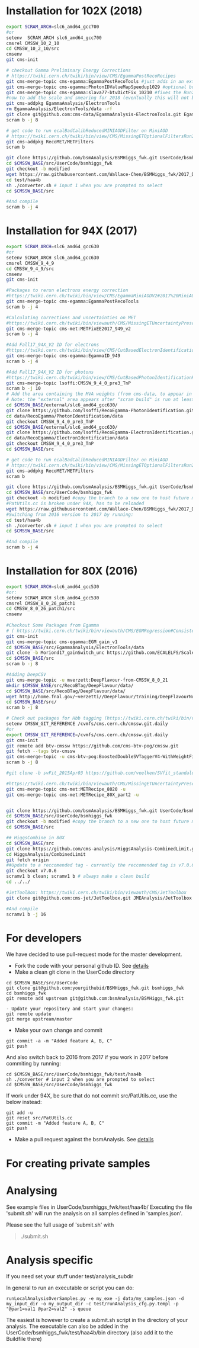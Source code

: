 # Installation for 102X (2018) 
```bash
export SCRAM_ARCH=slc6_amd64_gcc700
#or
setenv  SCRAM_ARCH slc6_amd64_gcc700
cmsrel CMSSW_10_2_10
cd CMSSW_10_2_10/src
cmsenv
git cms-init

# checkout Gamma Preliminary Energy Corrections
# https://twiki.cern.ch/twiki/bin/view/CMS/EgammaPostRecoRecipes
git cms-merge-topic cms-egamma:EgammaPostRecoTools #just adds in an extra file to have a setup function to make things easier
git cms-merge-topic cms-egamma:PhotonIDValueMapSpeedup1029 #optional but speeds up the photon ID value module so things fun faster
git cms-merge-topic cms-egamma:slava77-btvDictFix_10210 #fixes the Run2018D dictionary issue, see https://github.com/cms-sw/cmssw/issues/26182
#now to add the scale and smearing for 2018 (eventually this will not be necessary in later releases but is harmless to do regardless)
git cms-addpkg EgammaAnalysis/ElectronTools
rm EgammaAnalysis/ElectronTools/data -rf
git clone git@github.com:cms-data/EgammaAnalysis-ElectronTools.git EgammaAnalysis/ElectronTools/data
scram b -j 8

# get code to run ecalBadCalibReducedMINIAODFilter on MiniAOD
# https://twiki.cern.ch/twiki/bin/view/CMS/MissingETOptionalFiltersRun2
git cms-addpkg RecoMET/METFilters
scram b

git clone https://github.com/bsmAnalysis/BSMHiggs_fwk.git UserCode/bsmhiggs_fwk
cd $CMSSW_BASE/src/UserCode/bsmhiggs_fwk
git checkout -b modified
wget https://raw.githubusercontent.com/Wallace-Chen/BSMHiggs_fwk/2017_Development/src/PatUtils.cc -O src/PatUtils.cc
cd test/haa4b
sh ./converter.sh # input 1 when you are prompted to select
cd $CMSSW_BASE/src

#And compile
scram b -j 4
```

# Installation for 94X (2017) 
```bash
export SCRAM_ARCH=slc6_amd64_gcc630
#or
setenv SCRAM_ARCH slc6_amd64_gcc630
cmsrel CMSSW_9_4_9
cd CMSSW_9_4_9/src
cmsenv
git cms-init

#Packages to rerun electrons energy correction
#https://twiki.cern.ch/twiki/bin/view/CMS/EgammaMiniAODV2#2017%20MiniAOD%20V2
git cms-merge-topic cms-egamma:EgammaPostRecoTools
scram b -j 4

#Calculating corrections and uncertainties on MET
#https://twiki.cern.ch/twiki/bin/viewauth/CMS/MissingETUncertaintyPrescription#Instructions%20for%20%209_4_X,%20X%20%3E=0%20f
git cms-merge-topic cms-met:METFixEE2017_949_v2
scram b -j 4

#Add Fall17_94X_V2 ID for electrons
#https://twiki.cern.ch/twiki/bin/view/CMS/CutBasedElectronIdentificationRun2
git cms-merge-topic cms-egamma:EgammaID_949
scram b -j 4

#Add Fall17_94X_V2 ID for photons
#https://twiki.cern.ch/twiki/bin/view/CMS/CutBasedPhotonIdentificationRun2
git cms-merge-topic lsoffi:CMSSW_9_4_0_pre3_TnP
scram b -j 10
# Add the area containing the MVA weights (from cms-data, to appear in "external").
# Note: the "external" area appears after "scram build" is run at least once, as above
cd $CMSSW_BASE/external/slc6_amd64_gcc630/
git clone https://github.com/lsoffi/RecoEgamma-PhotonIdentification.git data/RecoEgamma/PhotonIdentification/data
cd data/RecoEgamma/PhotonIdentification/data
git checkout CMSSW_9_4_0_pre3_TnP
cd $CMSSW_BASE/external/slc6_amd64_gcc630/
git clone https://github.com/lsoffi/RecoEgamma-ElectronIdentification.git data/RecoEgamma/ElectronIdentification/data
cd data/RecoEgamma/ElectronIdentification/data
git checkout CMSSW_9_4_0_pre3_TnP
cd $CMSSW_BASE/src

# get code to run ecalBadCalibReducedMINIAODFilter on MiniAOD
# https://twiki.cern.ch/twiki/bin/view/CMS/MissingETOptionalFiltersRun2
git cms-addpkg RecoMET/METFilters
scram b

git clone https://github.com/bsmAnalysis/BSMHiggs_fwk.git UserCode/bsmhiggs_fwk
cd $CMSSW_BASE/src/UserCode/bsmhiggs_fwk
git checkout -b modified #copy the branch to a new one to host future modifications (ease pull request and code merging)
#PatUtils.cc is broken under 94X, has to be reloaded
wget https://raw.githubusercontent.com/Wallace-Chen/BSMHiggs_fwk/2017_Development/src/PatUtils.cc -O src/PatUtils.cc
#Switching from 2016 version to 2017 by running:
cd test/haa4b
sh ./converter.sh # input 1 when you are prompted to select
cd $CMSSW_BASE/src

#And compile
scram b -j 4
```

# Installation for 80X (2016) 

```bash
export SCRAM_ARCH=slc6_amd64_gcc530
#or:
setenv SCRAM_ARCH slc6_amd64_gcc530
cmsrel CMSSW_8_0_26_patch1
cd CMSSW_8_0_26_patch1/src
cmsenv
 
#Checkout Some Packages from Egamma 
# ( https://twiki.cern.ch/twiki/bin/viewauth/CMS/EGMRegression#Consistent_EGMSmearer )
git cms-init 
git cms-merge-topic cms-egamma:EGM_gain_v1
cd $CMSSW_BASE/src/EgammaAnalysis/ElectronTools/data
git clone -b Moriond17_gainSwitch_unc https://github.com/ECALELFS/ScalesSmearings.git
cd $CMSSW_BASE/src
scram b -j 8

#Adding DeepCSV
git cms-merge-topic -u mverzett:DeepFlavour-from-CMSSW_8_0_21 
mkdir $CMSSW_BASE/src/RecoBTag/DeepFlavour/data/
cd $CMSSW_BASE/src/RecoBTag/DeepFlavour/data/  
wget http://home.fnal.gov/~verzetti//DeepFlavour/training/DeepFlavourNoSL.json
cd $CMSSW_BASE/src/ 
scram b -j 8

# Check out packages for Hbb tagging (https://twiki.cern.ch/twiki/bin/viewauth/CMS/Hbbtagging#8_0_X)
setenv CMSSW_GIT_REFERENCE /cvmfs/cms.cern.ch/cmssw.git.daily
#or
export CMSSW_GIT_REFERENCE=/cvmfs/cms.cern.ch/cmssw.git.daily
git cms-init
git remote add btv-cmssw https://github.com/cms-btv-pog/cmssw.git
git fetch --tags btv-cmssw
git cms-merge-topic -u cms-btv-pog:BoostedDoubleSVTaggerV4-WithWeightFiles-v1_from-CMSSW_8_0_21
scram b -j 8

#git clone -b svFit_2015Apr03 https://github.com/veelken/SVfit_standalone.git TauAnalysis/SVfitStandalone

#https://twiki.cern.ch/twiki/bin/viewauth/CMS/MissingETUncertaintyPrescription#Instructions_for_8_0_X_X_26_patc
git cms-merge-topic cms-met:METRecipe_8020 -u
git cms-merge-topic cms-met:METRecipe_80X_part2 -u


git clone https://github.com/bsmAnalysis/BSMHiggs_fwk.git UserCode/bsmhiggs_fwk
cd $CMSSW_BASE/src/UserCode/bsmhiggs_fwk
git checkout -b modified #copy the branch to a new one to host future modifications (ease pull request and code merging)
cd $CMSSW_BASE/src

## HiggsCombine in 80X 
cd $CMSSW_BASE/src
git clone https://github.com/cms-analysis/HiggsAnalysis-CombinedLimit.git HiggsAnalysis/CombinedLimit
cd HiggsAnalysis/CombinedLimit
git fetch origin
##Update to a reccomended tag - currently the reccomended tag is v7.0.6
git checkout v7.0.6
scramv1 b clean; scramv1 b # always make a clean build
cd ../../

#JetToolBox: https://twiki.cern.ch/twiki/bin/viewauth/CMS/JetToolbox
git clone git@github.com:cms-jet/JetToolbox.git JMEAnalysis/JetToolbox -b jetToolbox_80X_V3

#And compile
scramv1 b -j 16 
```

# For developers

We have decided to use pull-request mode for the master development.

- Fork the code with your personal github ID. See [details](https://help.github.com/articles/fork-a-repo/)
- Make a clean git clone in the UserCode directory
```
cd $CMSSW_BASE/src/UserCode 
git clone git@github.com:yourgithubid/BSMHiggs_fwk.git bsmhiggs_fwk
cd bsmhiggs_fwk
git remote add upstream git@github.com:bsmAnalysis/BSMHiggs_fwk.git

- Update your repository and start your changes:
git remote update
git merge upstream/master
```
- Make your own change and commit
```
git commit -a -m "Added feature A, B, C"
git push
```
And also switch back to 2016 from 2017 if you work in 2017 before commiting by running:
```
cd $CMSSW_BASE/src/UserCode/bsmhiggs_fwk/test/haa4b
sh ./converter # input 2 when you are prompted to select
cd $CMSSW_BASE/src/UserCode/bsmhiggs_fwk
```
If work under 94X, be sure that do not commit src/PatUtils.cc, use the below instead:
```
git add -u
git reset src/PatUtils.cc
git commit -m "Added feature A, B, C"
git push
```
- Make a pull request against the bsmAnalysis. See [details](https://help.github.com/articles/using-pull-requests/)


# For creating private samples


# Analysing
See example files in UserCode/bsmhiggs_fwk/test/haa4b/ Executing the
file 'submit.sh' will run the analysis on all samples defined in
'samples.json'.

Please see the full usage of 'submit.sh' with

> ./submit.sh

# Analysis specific
If you need set your stuff under test/analysis_subdir

In general to run an executable or script you can do:
```
runLocalAnalysisOverSamples.py -e my_exe -j data/my_samples.json -d my_input_dir -o my_output_dir -c test/runAnalysis_cfg.py.templ -p "@par1=val1 @par2=val2" -s queue
```

 The easiest is however to create a submit.sh script in the directory
 of your analysis.  The executable can also be added in the
 UserCode/bsmhiggs_fwk/test/haa4b/bin directory (also add it to the
 Buildfile there)

